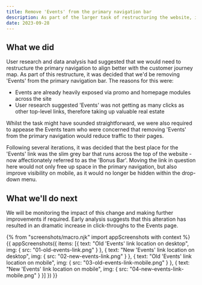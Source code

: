 ```yaml
---
title: Remove 'Events' from the primary navigation bar
description: As part of the larger task of restructuring the website, it was decided that 'Events' should be removed from the primary navigation.
date: 2023-09-28
---
```


## What we did

User research and data analysis had suggested that we would need to restructure the primary navigation to align better with the customer journey map. As part of this restructure, it was decided that we'd be removing 'Events' from the primary navigation bar. The reasons for this were:

- Events are already heavily exposed via promo and homepage modules across the site
- User research suggested 'Events' was not getting as many clicks as other top-level links, therefore taking up valuable real estate

Whilst the task might have sounded straightforward, we were also required to appease the Events team who were concerned that removing 'Events' from the primary navigation would reduce traffic to their pages.

Following several iterations, it was decided that the best place for the 'Events' link was the slim grey bar that runs across the top of the website - now affectionately referred to as the 'Bonus Bar'. Moving the link in question here would not only free up space in the primary navigation, but also improve visibility on mobile, as it would no longer be hidden within the drop-down menu.

## What we'll do next

We will be monitoring the impact of this change and making further improvements if required. Early analysis suggests that this alteration has resulted in an dramatic increase in click-throughs to the Events page.

{% from "screenshots/macro.njk" import appScreenshots with context %}
{{ appScreenshots({
  items: [{
      text: "Old 'Events' link location on desktop",
      img: { src: "01-old-events-link.png" }
    }, {
      text: "New 'Events' link location on desktop",
      img: { src: "02-new-events-link.png" }
    }, {
      text: "Old 'Events' link location on mobile",
      img: { src: "03-old-events-link-mobile.png" }
    }, {
      text: "New 'Events' link location on mobile",
      img: { src: "04-new-events-link-mobile.png" }
    }]
}) }}
